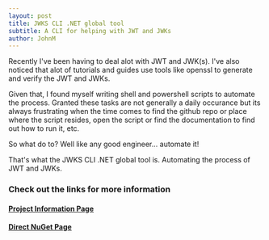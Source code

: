 ```yaml
---
layout: post
title: JWKS CLI .NET global tool
subtitle: A CLI for helping with JWT and JWKs
author: JohnM
---
```


Recently I've been having to deal alot with JWT and JWK(s). I've also noticed that alot of tutorials and guides use tools like openssl to generate and verify the JWT and JWKs. 

Given that, I found myself writing shell and powershell scripts to automate the process. Granted these tasks are not generally a daily occurance but its always frustrating when the time comes to find the github repo or place where the script resides, open the script or find the documentation to find out how to run it, etc.

So what do to? Well like any good engineer... automate it!

That's what the JWKS CLI .NET global tool is. Automating the process of JWT and JWKs. 

### Check out the links for more information

#### [Project Information Page](/ghdocs/jwkstools)
#### [Direct NuGet Page](https://www.nuget.org/packages/jwks.tools/)
